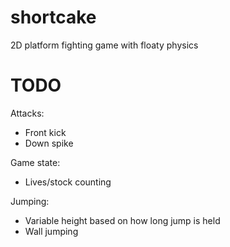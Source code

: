 # shortcake
2D platform fighting game with floaty physics

# TODO

Attacks:
- Front kick
- Down spike

Game state:
- Lives/stock counting

Jumping:
- Variable height based on how long jump is held
- Wall jumping
